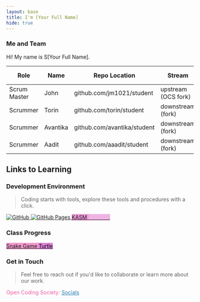 ```yaml
---
layout: base
title: I'm [Your Full Name]
hide: true
---
```


### Me and Team

Hi! My name is S[Your Full Name].

| Role         | Name     | Repo Location                       | Stream                | Repo Name |
|--------------|----------|-------------------------------------|-----------------------|-----------|
| Scrum Master | John     | github.com/jm1021/student           | upstream (OCS fork)   | student   |
| Scrummer     | Torin    | github.com/torin/student            | downstream (fork)     | student   |
| Scrummer     | Avantika | github.com/avantika/student         | downstream (fork)     | student   |
| Scrummer     | Aadit    | github.com/aaadit/student           | downstream (fork)     | student   |


## Links to Learning

### Development Environment

> Coding starts with tools, explore these tools and procedures with a click.

<a href="https://github.com/Open-Coding-Society/student">
    <img src="https://img.shields.io/badge/GitHub-181717?logo=github&logoColor=white" alt="GitHub">
</a>
<a href="https://open-coding-society.github.io/student">
    <img src="https://img.shields.io/badge/GitHub%20Pages-327FC7?logo=github&logoColor=white" alt="GitHub Pages">
</a>
<a href="https://kasm.opencodingsociety.com/" class="button small" style="background-color: #ee99d7ff">
    KASM
</a>
<a href="https://vscode.dev/" class="button small" style="background-color: #eeb4e3ff">
    <span style="color: #eeb3e3ff">VSCODE</span>
</a>

<br>

### Class Progress

<a href="{{site.baseurl}}/snake" class="button small" style="background-color: #f199cbff">
    Snake Game
</a>
<a href="{{site.baseurl}}/turtle" class="button small" style="background-color: #dd84d8ff">
    <span style="color: #000000">Turtle</span>
</a>

<br>

<!-- Contact Section -->
### Get in Touch

> Feel free to reach out if you'd like to collaborate or learn more about our work.

<p style="color: #ed5ca4ff;">Open Coding Society: <a href="https://opencodingsociety.com" style="color: #2A7DB1; text-decoration: underline;">Socials</a></p>
